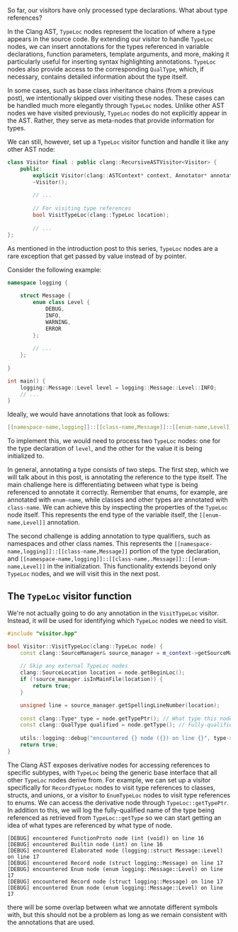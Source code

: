 
So far, our visitors have only processed type declarations.
What about type references?

In the Clang AST, `TypeLoc` nodes represent the location of where a type appears in the source code.
By extending our visitor to handle `TypeLoc` nodes, we can insert annotations for the types referenced in variable declarations, function parameters, template arguments, and more, making it particularly useful for inserting syntax highlighting annotations.
`TypeLoc` nodes also provide access to the corresponding `QualType`, which, if necessary, contains detailed information about the type itself.

In some cases, such as base class inheritance chains (from a previous post), we intentionally skipped over visiting these nodes.
These cases can be handled much more elegantly through `TypeLoc` nodes.
Unlike other AST nodes we have visited previously, `TypeLoc` nodes do not explicitly appear in the AST.
Rather, they serve as meta-nodes that provide information for types.

We can still, however, set up a `TypeLoc` visitor function and handle it like any other AST node:
```cpp line-numbers:{enabled} title:{visitor.hpp} added:{8-9}
class Visitor final : public clang::RecursiveASTVisitor<Visitor> {
    public:
        explicit Visitor(clang::ASTContext* context, Annotator* annotator, Tokenizer* tokenizer);
        ~Visitor();
        
        // ...
        
        // For visiting type references
        bool VisitTypeLoc(clang::TypeLoc location);
        
        // ...
};
```
As mentioned in the introduction post to this series, `TypeLoc` nodes are a rare exception that get passed by value instead of by pointer.

Consider the following example:
```cpp line-numbers:{enabled}
namespace logging {
    
    struct Message {
        enum class Level {
            DEBUG,
            INFO,
            WARNING,
            ERROR
        };
        
        // ...
    };
    
}

int main() {
    logging::Message::Level level = logging::Message::Level::INFO;
    // ...
}
```
Ideally, we would have annotations that look as follows:

```cpp
[[namespace-name,logging]]::[[class-name,Message]]::[[enum-name,Level]] level = [[namespace-name,logging]]::[[class-name,.Message]]::[[enum-name,Level]]::[[enum-value,INFO]];
```
To implement this, we would need to process two `TypeLoc` nodes: one for the type declaration of `level`, and the other for the value it is being initialized to.

In general, annotating a type consists of two steps.
The first step, which we will talk about in this post, is annotating the reference to the type itself.
The main challenge here is differentiating between what type is being referenced to annotate it correctly.
Remember that enums, for example, are annotated with `enum-name`, while classes and other types are annotated with `class-name`.
We can achieve this by inspecting the properties of the `TypeLoc` node itself.
This represents the end type of the variable itself, the `[[enum-name,Level]]` annotation.

The second challenge is adding annotation to type qualifiers, such as namespaces and other class names.
This represents the `[[namespace-name,logging]]::[[class-name,Message]]` portion of the type declaration, and `[[namespace-name,logging]]::[[class-name,.Message]]::[[enum-name,Level]]` in the initialization.
This functionality extends beyond only `TypeLoc` nodes, and we will visit this in the next post.

## The `TypeLoc` visitor function

We're not actually going to do any annotation in the `VisitTypeLoc` visitor.
Instead, it will be used for identifying which `TypeLoc` nodes we need to visit.
```cpp
#include "visitor.hpp"

bool Visitor::VisitTypeLoc(clang::TypeLoc node) {
    const clang::SourceManager& source_manager = m_context->getSourceManager();
    
    // Skip any external TypeLoc nodes
    clang::SourceLocation location = node.getBeginLoc();
    if (!source_manager.isInMainFile(location)) {
        return true;
    }

    unsigned line = source_manager.getSpellingLineNumber(location);
    
    const clang::Type* type = node.getTypePtr(); // What type this node is
    const clang::QualType qualified = node.getType(); // Fully-qualified type the node references
    
    utils::logging::debug("encountered {} node ({}) on line {}", type->getTypeClassName(), qualified.getAsString(), line);
    return true;
}
```
The Clang AST exposes derivative nodes for accessing references to specific subtypes, with `TypeLoc` being the generic base interface that all other `TypeLoc` nodes derive from.
For example, we can set up a visitor specifically for `RecordTypeLoc` nodes to visit type references to classes, structs, and unions, or a visitor to `EnumTypeLoc` nodes to visit type references to enums.
We can access the derivative node through `TypeLoc::getTypePtr`.
In addition to this, we will log the fully-qualified name of the type being referenced as retrieved from `TypeLoc::getType` so we can start getting an idea of what types are referenced by what type of node.
```text
[DEBUG] encountered FunctionProto node (int (void)) on line 16
[DEBUG] encountered Builtin node (int) on line 16
[DEBUG] encountered Elaborated node (logging::struct Message::Level) on line 17
[DEBUG] encountered Record node (struct logging::Message) on line 17
[DEBUG] encountered Enum node (enum logging::Message::Level) on line 17
[DEBUG] encountered Record node (struct logging::Message) on line 17
[DEBUG] encountered Enum node (enum logging::Message::Level) on line 17
```

there will be some overlap between what we annotate different symbols with, but this should not be a problem as long as we remain consistent with the annotations that are used.